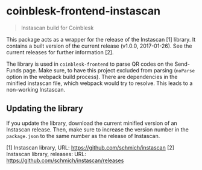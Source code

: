 # coinblesk-frontend-instascan
> Instascan build for Coinblesk

This package acts as a wrapper for the release of the Instascan [1] library. It contains a built version of the current release (v1.0.0, 2017-01-26). See the current releases for further information [2].

The library is used in `coinblesk-frontend` to parse QR codes on the Send-Funds page. Make sure, to have this project excluded from parsing (`noParse` option in the webpack build process). There are dependencies in the minified instascan file, which webpack would try to resolve. This leads to a non-working Instascan.

## Updating the library
If you update the library, download the current minified version of an Instascan release. Then, make sure to increase the version number in the `package.json` to the same number as the release of Instascan.

[1] Instascan library, URL: https://github.com/schmich/instascan
[2] Instascan library, releases: URL: https://github.com/schmich/instascan/releases
